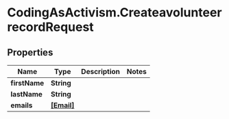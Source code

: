 # CodingAsActivism.CreateavolunteerrecordRequest

## Properties
Name | Type | Description | Notes
------------ | ------------- | ------------- | -------------
**firstName** | **String** |  | 
**lastName** | **String** |  | 
**emails** | [**[Email]**](Email.md) |  | 


